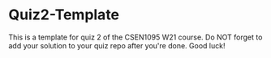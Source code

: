 # Quiz2-Template
This is a template for quiz 2 of the CSEN1095 W21 course. Do NOT forget to add your solution to your quiz repo after you're done. Good luck!
